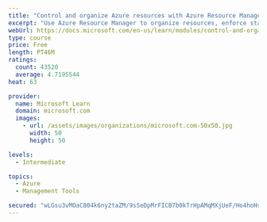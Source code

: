 ```yaml
---
title: "Control and organize Azure resources with Azure Resource Manager"
excerpt: "Use Azure Resource Manager to organize resources, enforce standards, and protect critical assets from deletion."
webUrl: https://docs.microsoft.com/en-us/learn/modules/control-and-organize-with-azure-resource-manager/
type: course
price: Free
length: PT46M
ratings:
  count: 43520
  average: 4.7195544
heat: 63

provider:
  name: Microsoft Learn
  domain: microsoft.com
  images:
    - url: /assets/images/organizations/microsoft.com-50x50.jpg
      width: 50
      height: 50

levels:
  - Intermediate

topics:
  - Azure
  - Management Tools

secured: "wLGsu3vMOaC804k6ny2taZM/9sSeDpMrFICB7b0kTrHpAMqMXjUeF/Ho4hoHsfDVQ+XYnRxbFDXQjbDz4iR2QcAyxhBTauzmu3dnX3GM/7EQu7vexlNCCYa1GO9zDEQPkO3Zb9nxMdS4L2GgiD7zsrDEhp+KCgXdLHXk55/dFexoKVi0y5Xgqrc/jKJ/pnRU75efeeuprHyv0XIskTX8BRLbgjFeJMa7Np6OkMyz1BqhsJL4qovNo5WzgXS+04bQIwHEd4qv3xcqIXfYRGRSlD4z66ipqZUn+GL4ZLhFtfDlPzQV0Pb6j69N2vrQ7bXvKYXvqhQ6H7N0oAtduiBsACOBSDSPyMQY3tOFjTBU4HdVjFcBOl/12LpcCRH3uU/cE6WDv668osLjh7Rl+nprKMOeEJUvWbgLWSYU2To2PAs/YszSCkKHyr3U91/aamtV;5UyWEaWbnkgepSFW3PBaqg=="
---
```


